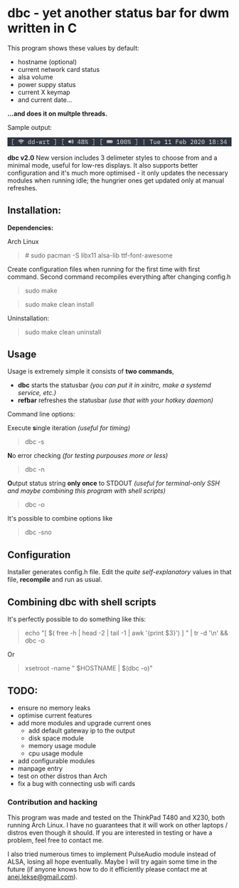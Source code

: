 # dbc - yet another status bar for dwm written in C

This program shows these values by default:

- hostname (optional)
- current network card status
- alsa volume
- power suppy status
- current X keymap
- and current date...

**...and does it on multple threads.**


Sample output:

![alt text](https://github.com/anejl/dbc/blob/master/demo.png "Sample output")

**dbc v2.0**
New version includes 3 delimeter styles to choose from and a minimal mode, useful for low-res displays. It also supports better configuration and it's much more optimised - it only updates the necessary modules when running idle; the hungrier ones get updated only at manual refreshes.

## Installation:

**Dependencies:**

Arch Linux

> \# sudo pacman -S libx11 alsa-lib ttf-font-awesome

Create configuration files when running for the first time with first command. Second command recompiles everything after changing config.h

> sudo make

> sudo make clean install

Uninstallation:

> sudo make clean uninstall

## Usage

Usage is extremely simple it consists of **two commands**, 

- **dbc** starts the statusbar *(you can put it in xinitrc, make a systemd service, etc.)*
- **refbar** refreshes the statusbar *(use that with your hotkey daemon)*

Command line options:

Execute **s**ingle iteration *(useful for timing)*

> dbc -s

**N**o error checking *(for testing purpouses more or less)*

> dbc -n

**O**utput status string **only once** to STDOUT *(useful for terminal-only SSH and maybe combining this program with shell scripts)*

> dbc -o

It's possible to combine options like

> dbc -sno

## Configuration

Installer generates config.h file. Edit the *quite self-explanatory* values in that file, **recompile** and run as usual.

## Combining dbc with shell scripts

It's perfectly possible to do something like this:

> echo "[ $( free -h | head -2 | tail -1 | awk '{print $3}') ] " | tr -d '\n' && dbc -o

Or

> xsetroot -name " $HOSTNAME | $(dbc -o)"

## TODO:

- ensure no memory leaks
- optimise current features 
- add more modules and upgrade current ones
	- add default gateway ip to the output
	- disk space module
	- memory usage module
	- cpu usage module
- add configurable modules
- manpage entry
- test on other distros than Arch
- fix a bug with connecting usb wifi cards

### Contribution and hacking

This program was made and tested on the ThinkPad T480 and X230, both running Arch Linux. I have no guarantees that it will work on other laptops / distros even though it should. If you are interested in testing or have a problem, feel free to contact me.

I also tried numerous times to implement PulseAudio module instead of ALSA, losing all hope eventually. Maybe I will try again some time in the future (if anyone knows how to do it efficiently please contact me at anej.lekse@gmail.com).
